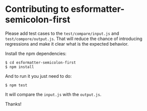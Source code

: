 # Contributing to esformatter-semicolon-first

Please add test cases to the `test/compare/input.js` and
`test/compore/output.js`. That will reduce the chance of introducing regressions
and make it clear what is the expected behavior.

Install the npm dependencies:

```
$ cd esformatter-semicolon-first
$ npm install
```

And to run it you just need to do:

```
$ npm test
```

It will compare the `input.js` with the `output.js`.

Thanks!
